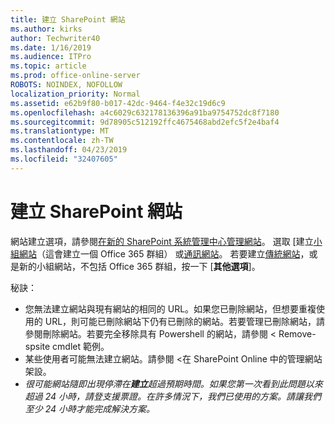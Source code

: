 ```yaml
---
title: 建立 SharePoint 網站
ms.author: kirks
author: Techwriter40
ms.date: 1/16/2019
ms.audience: ITPro
ms.topic: article
ms.prod: office-online-server
ROBOTS: NOINDEX, NOFOLLOW
localization_priority: Normal
ms.assetid: e62b9f80-b017-42dc-9464-f4e32c19d6c9
ms.openlocfilehash: a4c6029c632178136396a91ba9754752dc8f7180
ms.sourcegitcommit: 9d78905c512192ffc4675468abd2efc5f2e4baf4
ms.translationtype: MT
ms.contentlocale: zh-TW
ms.lasthandoff: 04/23/2019
ms.locfileid: "32407605"
---
```

# <a name="create-a-sharepoint-site"></a>建立 SharePoint 網站

網站建立選項，請參閱[在新的 SharePoint 系統管理中心管理網站](https://docs.microsoft.com/sharepoint/manage-site-creation )。 選取 [建立[小組網站](https://support.office.com/article/create-a-team-site-in-sharepoint-ef10c1e7-15f3-42a3-98aa-b5972711777d?ui=en-US&amp;rs=en-US&amp;ad=US)（這會建立一個 Office 365 群組） 或[通訊網站](https://support.office.com/article/7fb44b20-a72f-4d2c-9173-fc8f59ba50eb)。 若要建立[傳統網站](https://docs.microsoft.com/sharepoint/manage-sites-in-new-admin-center#create-a-site)，或是新的小組網站，不包括 Office 365 群組，按一下 [**其他選項**]。 
  
秘訣：
- <b0>您無法建立網站與現有網站的相同的 URL。如果您已刪除網站，但想要重複使用的 URL，則可能<b1>已刪除網站</b1>下仍有已刪除的網站。若要管理已刪除網站，請參閱<b2>刪除網站</b2>。若要完全移除具有 Powershell 的網站，請參閱 < <b3>Remove-spsite</b3> cmdlet 範例。</b0>
- <b0>某些使用者可能無法建立網站。請參閱 <<c1>在 SharePoint Online 中的管理網站架設。</b0>
- *很可能網站隨即出現停滯在**建立**超過預期時間。如果您第一次看到此問題以來超過 24 小時，請登支援票證。在許多情況下，我們已使用的方案。請讓我們至少 24 小時才能完成解決方案。*
